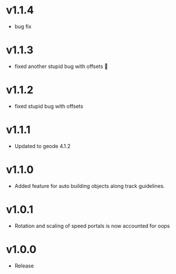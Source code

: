 # v1.1.4

 * bug fix
  
# v1.1.3

 * fixed another stupid bug with offsets 🥶

# v1.1.2

 * fixed stupid bug with offsets

# v1.1.1

 * Updated to geode 4.1.2

# v1.1.0

 * Added feature for auto building objects along track guidelines.


# v1.0.1

 * Rotation and scaling of speed portals is now accounted for oops

# v1.0.0

 * Release
